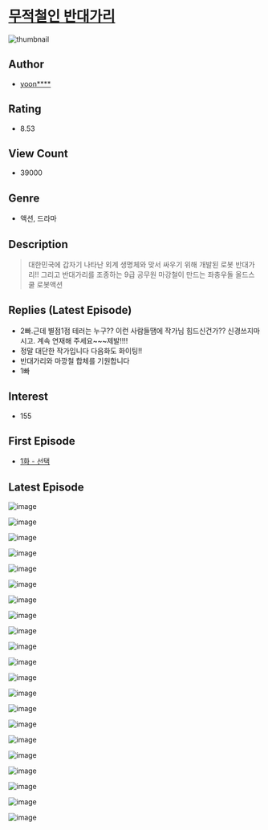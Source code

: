 # [무적철인 반대가리](https://comic.naver.com/bestChallenge/list?titleId=793925)
![thumbnail](https://image-comic.pstatic.net/user_contents_data/challenge_comic/2022/04/21/355259/thumbnail_202x16471072669_46bd_4603_9307_52f1eed3f472_00001752.JPEG)

## Author
- [yoon****](https://comic.naver.com/artistTitle?id=355259)

## Rating
- 8.53

## View Count
- 39000

## Genre
- 액션, 드라마

## Description
> 대한민국에 갑자기 나타난 외계 생명체와 맞서 싸우기 위해 개발된 로봇 반대가리!! 그리고 반대가리를 조종하는 9급 공무원 마강철이 만드는 좌충우돌 올드스쿨 로봇액션

## Replies (Latest Episode)
- 2빠.근데 별점1점 테러는 누구?? 이런 사람들땜에 작가님 힘드신건가?? 신경쓰지마시고. 계속 연재해 주세요~~~제발!!!!
- 정말 대단한 작가입니다 다음화도 화이팅!!
- 반대가리와 마깡철 합체를 기원합니다
- 1빠

## Interest
- 155

## First Episode
- [1화 - 선택](https://comic.naver.com/bestChallenge/detail?titleId=793925&no=1)

## Latest Episode
![image](https://image-comic.pstatic.net/user_contents_data/challenge_comic/2023/04/09/355259/upload_7364566697433838901.jpeg)

![image](https://image-comic.pstatic.net/user_contents_data/challenge_comic/2023/04/09/355259/upload_3774404822442719030.jpeg)

![image](https://image-comic.pstatic.net/user_contents_data/challenge_comic/2023/04/09/355259/upload_7220739395918652516.jpeg)

![image](https://image-comic.pstatic.net/user_contents_data/challenge_comic/2023/04/09/355259/upload_7077468594067879009.jpeg)

![image](https://image-comic.pstatic.net/user_contents_data/challenge_comic/2023/04/09/355259/upload_3918757522125961014.jpeg)

![image](https://image-comic.pstatic.net/user_contents_data/challenge_comic/2023/04/09/355259/upload_7291668882486814004.jpeg)

![image](https://image-comic.pstatic.net/user_contents_data/challenge_comic/2023/04/09/355259/upload_3905009245928829753.jpeg)

![image](https://image-comic.pstatic.net/user_contents_data/challenge_comic/2023/04/09/355259/upload_3905804167888255027.jpeg)

![image](https://image-comic.pstatic.net/user_contents_data/challenge_comic/2023/04/09/355259/upload_4064043711577088816.jpeg)

![image](https://image-comic.pstatic.net/user_contents_data/challenge_comic/2023/04/09/355259/upload_3618140258496230456.jpeg)

![image](https://image-comic.pstatic.net/user_contents_data/challenge_comic/2023/04/09/355259/upload_3472945123157108067.jpeg)

![image](https://image-comic.pstatic.net/user_contents_data/challenge_comic/2023/04/09/355259/upload_3617855261531779382.jpeg)

![image](https://image-comic.pstatic.net/user_contents_data/challenge_comic/2023/04/09/355259/upload_3690525506982601008.jpeg)

![image](https://image-comic.pstatic.net/user_contents_data/challenge_comic/2023/04/09/355259/upload_3906650795401426741.jpeg)

![image](https://image-comic.pstatic.net/user_contents_data/challenge_comic/2023/04/09/355259/upload_3630574425044508981.jpeg)

![image](https://image-comic.pstatic.net/user_contents_data/challenge_comic/2023/04/09/355259/upload_3473793949593068343.jpeg)

![image](https://image-comic.pstatic.net/user_contents_data/challenge_comic/2023/04/09/355259/upload_3846973715110049077.jpeg)

![image](https://image-comic.pstatic.net/user_contents_data/challenge_comic/2023/04/09/355259/upload_3847815946080708151.jpeg)

![image](https://image-comic.pstatic.net/user_contents_data/challenge_comic/2023/04/09/355259/upload_3847816135075444577.jpeg)

![image](https://image-comic.pstatic.net/user_contents_data/challenge_comic/2023/04/09/355259/upload_4136102388718318132.jpeg)

![image](https://image-comic.pstatic.net/user_contents_data/challenge_comic/2023/04/09/355259/upload_4051324552446566969.jpeg)
